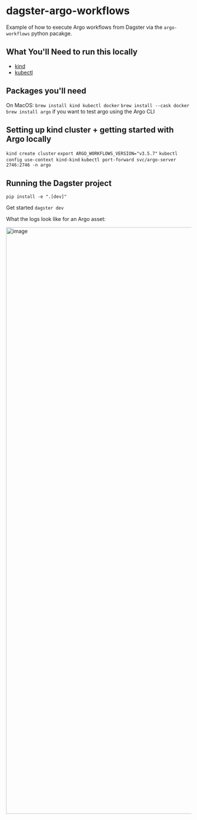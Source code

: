 # dagster-argo-workflows
 
Example of how to execute Argo workflows from Dagster via the `argo-workflows` python pacakge.


## What You'll Need to run this locally

- [kind](https://kind.sigs.k8s.io/docs/user/quick-start/)
- [kubectl](https://kubernetes.io/docs/reference/kubectl/)




## Packages you'll need

On MacOS:
`brew install kind kubectl docker`
`brew install --cask docker`
`brew install argo`  if you want to test argo using the Argo CLI


## Setting up kind cluster + getting started with Argo locally

`kind create cluster`
`export ARGO_WORKFLOWS_VERSION="v3.5.7"`
`kubectl config use-context kind-kind`
`kubectl port-forward svc/argo-server 2746:2746 -n argo`

## Running the Dagster project

`pip install -e ".[dev]"`

Get started
`dagster dev`

What the logs look like for an Argo asset: 

<img width="1593" alt="image" src="https://github.com/cnolanminich/dagster-argo-workflows/assets/12430096/ef51d011-8ebd-4149-b48f-6aa442cb2bc0">



